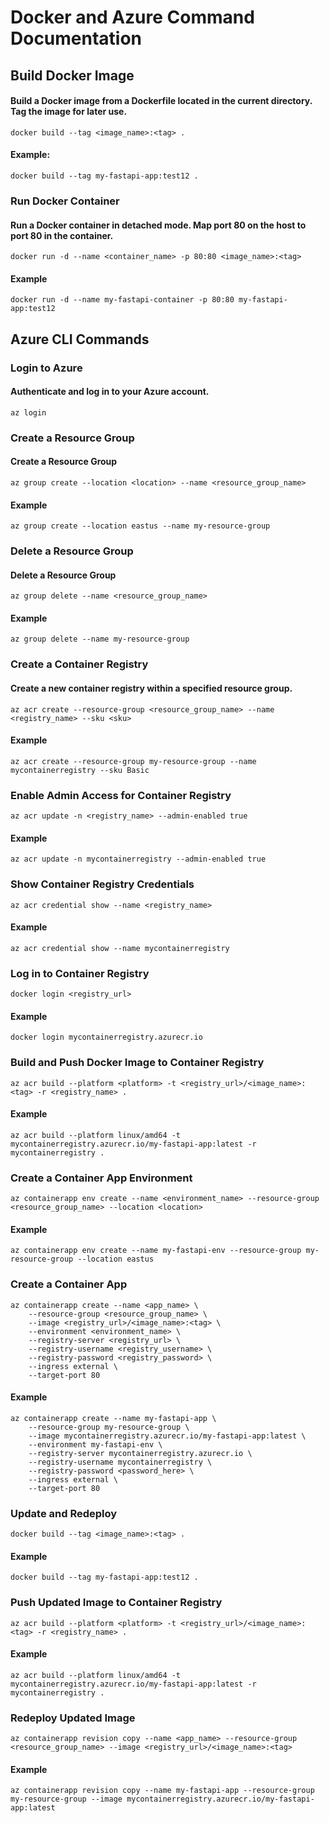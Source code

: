 <h1>Docker and Azure Command Documentation</h1>

<h2>Build Docker Image</h2>

<h4>Build a Docker image from a Dockerfile located in the current directory. Tag the image for later use.</h4>

```
docker build --tag <image_name>:<tag> .
```

<h4>Example:</h4>

```
docker build --tag my-fastapi-app:test12 .
```

<h3>Run Docker Container</h3>

<h4>Run a Docker container in detached mode. Map port 80 on the host to port 80 in the container.

</h4>

```
docker run -d --name <container_name> -p 80:80 <image_name>:<tag>
```

<h4>Example</h4>

```
docker run -d --name my-fastapi-container -p 80:80 my-fastapi-app:test12
```

<h2>Azure CLI Commands</h2>

<h3>Login to Azure</h3>

<h4>Authenticate and log in to your Azure account.

</h4>

```
az login
```

<h3>Create a Resource Group</h3>

<h4>Create a Resource Group</h4>

```
az group create --location <location> --name <resource_group_name>
```

<h4>Example</h4>

```
az group create --location eastus --name my-resource-group
```

<h3>Delete a Resource Group</h3>

<h4>Delete a Resource Group</h4>

```
az group delete --name <resource_group_name>
```

<h4>Example</h4>

```
az group delete --name my-resource-group
```

<h3>Create a Container Registry</h3>

<h4>Create a new container registry within a specified resource group.

</h4>

```
az acr create --resource-group <resource_group_name> --name <registry_name> --sku <sku>
```

<h4>Example</h4>

```
az acr create --resource-group my-resource-group --name mycontainerregistry --sku Basic
```

<h3>Enable Admin Access for Container Registry</h3>

```
az acr update -n <registry_name> --admin-enabled true
```

<h4>Example</h4>

```
az acr update -n mycontainerregistry --admin-enabled true
```

<h3>Show Container Registry Credentials</h3>

```
az acr credential show --name <registry_name>
```

<h4>Example</h4>

```
az acr credential show --name mycontainerregistry
```


<h3>Log in to Container Registry</h3>

```
docker login <registry_url>
```

<h4>Example</h4>

```
docker login mycontainerregistry.azurecr.io
```

<h3>Build and Push Docker Image to Container Registry</h3>

```
az acr build --platform <platform> -t <registry_url>/<image_name>:<tag> -r <registry_name> .
```

<h4>Example</h4>

```
az acr build --platform linux/amd64 -t mycontainerregistry.azurecr.io/my-fastapi-app:latest -r mycontainerregistry .
```

<h3>Create a Container App Environment</h3>

```
az containerapp env create --name <environment_name> --resource-group <resource_group_name> --location <location>
```

<h4>Example</h4>

```
az containerapp env create --name my-fastapi-env --resource-group my-resource-group --location eastus
```

<h3>Create a Container App</h3>

```
az containerapp create --name <app_name> \
    --resource-group <resource_group_name> \
    --image <registry_url>/<image_name>:<tag> \
    --environment <environment_name> \
    --registry-server <registry_url> \
    --registry-username <registry_username> \
    --registry-password <registry_password> \
    --ingress external \
    --target-port 80
```

<h4>Example</h4>

```
az containerapp create --name my-fastapi-app \
    --resource-group my-resource-group \
    --image mycontainerregistry.azurecr.io/my-fastapi-app:latest \
    --environment my-fastapi-env \
    --registry-server mycontainerregistry.azurecr.io \
    --registry-username mycontainerregistry \
    --registry-password <password_here> \
    --ingress external \
    --target-port 80
```

<h3>Update and Redeploy</h3>

```
docker build --tag <image_name>:<tag> .
```

<h4>Example</h4>

```
docker build --tag my-fastapi-app:test12 .
```

<h3>Push Updated Image to Container Registry</h3>

```
az acr build --platform <platform> -t <registry_url>/<image_name>:<tag> -r <registry_name> .
```

<h4>Example</h4>

```
az acr build --platform linux/amd64 -t mycontainerregistry.azurecr.io/my-fastapi-app:latest -r mycontainerregistry .
```

<h3>Redeploy Updated Image</h3>

```
az containerapp revision copy --name <app_name> --resource-group <resource_group_name> --image <registry_url>/<image_name>:<tag>
```

<h4>Example</h4>

```
az containerapp revision copy --name my-fastapi-app --resource-group my-resource-group --image mycontainerregistry.azurecr.io/my-fastapi-app:latest
```











